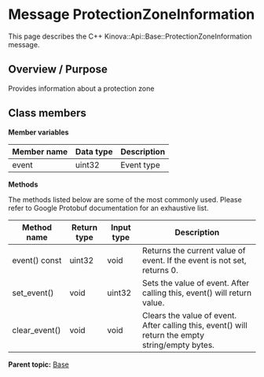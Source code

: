 # Message ProtectionZoneInformation

This page describes the C++ Kinova::Api::Base::ProtectionZoneInformation message.

## Overview / Purpose

Provides information about a protection zone

## Class members

 **Member variables** 

|Member name|Data type|Description|
|-----------|---------|-----------|
|event|uint32|Event type|

 **Methods** 

The methods listed below are some of the most commonly used. Please refer to Google Protobuf documentation for an exhaustive list.

|Method name|Return type|Input type|Description|
|-----------|-----------|----------|-----------|
|event\(\) const|uint32|void|Returns the current value of event. If the event is not set, returns 0.|
|set\_event\(\)|void|uint32|Sets the value of event. After calling this, event\(\) will return value.|
|clear\_event\(\)|void|void|Clears the value of event. After calling this, event\(\) will return the empty string/empty bytes.|

**Parent topic:** [Base](../references/summary_Base.md)

